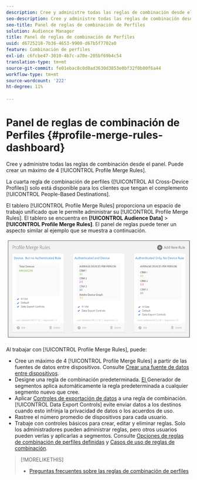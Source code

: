 ```yaml
---
description: Cree y administre todas las reglas de combinación desde el panel. Puede crear un máximo de 4 reglas de combinación de perfiles.
seo-description: Cree y administre todas las reglas de combinación desde el panel. Puede crear un máximo de 4 reglas de combinación de perfiles.
seo-title: Panel de reglas de combinación de Perfiles
solution: Audience Manager
title: Panel de reglas de combinación de Perfiles
uuid: d6725218-7b36-4653-9900-d67b5f7702a0
feature: Combinación de perfiles
exl-id: c6fcbe47-3010-4b7c-a70e-205bf69b4c54
translation-type: tm+mt
source-git-commit: fe01ebac8c0d0ad3630d3853e0bf32f0b00f6a44
workflow-type: tm+mt
source-wordcount: '222'
ht-degree: 11%

---
```


# Panel de reglas de combinación de Perfiles {#profile-merge-rules-dashboard}

Cree y administre todas las reglas de combinación desde el panel. Puede crear un máximo de 4 [!UICONTROL Profile Merge Rules].

La cuarta regla de combinación de perfiles ([!UICONTROL All Cross-Device Profiles]) solo está disponible para los clientes que tengan el complemento [!UICONTROL People-Based Destinations].

El tablero [!UICONTROL Profile Merge Rules] proporciona un espacio de trabajo unificado que le permite administrar su [!UICONTROL Profile Merge Rules]. El tablero se encuentra en **[!UICONTROL Audience Data]** > **[!UICONTROL Profile Merge Rules]**. El panel de reglas puede tener un aspecto similar al ejemplo que se muestra a continuación.

![](assets/profile-dashboard.png)

Al trabajar con [!UICONTROL Profile Merge Rules], puede:

* Cree un máximo de 4 [!UICONTROL Profile Merge Rules] a partir de las fuentes de datos entre dispositivos. Consulte [Crear una fuente de datos entre dispositivos](merge-rules-start.md#create-data-source).
* Designe una regla de combinación predeterminada. [El ](../segments/segment-builder.md) Generador de segmentos aplica automáticamente la regla predeterminada a cualquier segmento nuevo que cree.
* Aplicar [Controles de exportación de datos](../data-export-controls.md) a una regla de combinación. [!UICONTROL Data Export Controls] evite enviar datos a los destinos cuando esto infrinja la privacidad de datos o los acuerdos de uso.
* Rastree el número promedio de dispositivos para cada usuario.
* Trabaje con controles básicos para crear, editar y eliminar reglas. Solo los administradores pueden administrar reglas, pero otros usuarios pueden verlas y aplicarlas a segmentos. Consulte [Opciones de reglas de combinación de perfiles definidas](merge-rule-definitions.md) y [Casos de uso de reglas de combinación](merge-rule-targeting-options.md).

>[!MORELIKETHIS]
>
>* [Preguntas frecuentes sobre las reglas de combinación de perfiles](../../faq/faq-profile-merge.md)

